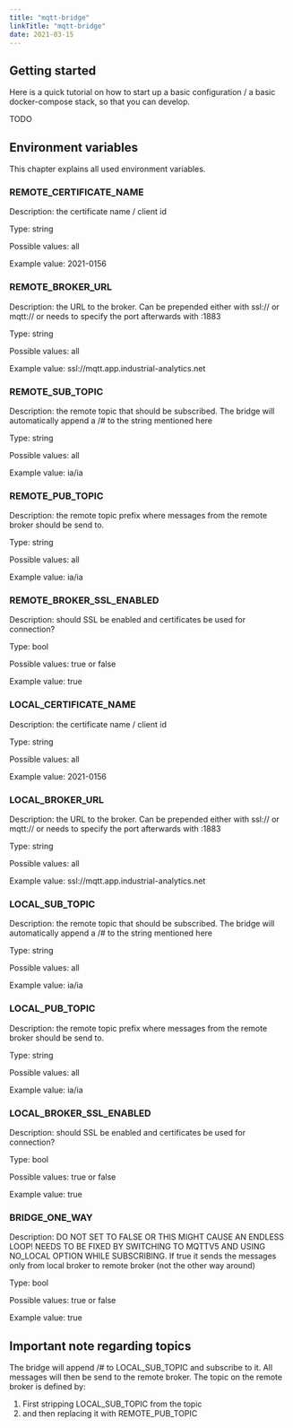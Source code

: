 ```yaml
---
title: "mqtt-bridge"
linkTitle: "mqtt-bridge"
date: 2021-03-15
---
```


## Getting started

Here is a quick tutorial on how to start up a basic configuration / a basic docker-compose stack, so that you can develop.

TODO 

## Environment variables

This chapter explains all used environment variables.

### REMOTE_CERTIFICATE_NAME

Description: the certificate name / client id

Type: string

Possible values: all

Example value: 2021-0156

### REMOTE_BROKER_URL 

Description: the URL to the broker. Can be prepended either with ssl:// or mqtt:// or needs to specify the port afterwards with :1883 

Type: string

Possible values: all

Example value: ssl://mqtt.app.industrial-analytics.net

### REMOTE_SUB_TOPIC 

Description: the remote topic that should be subscribed. The bridge will automatically append a /# to the string mentioned here

Type: string

Possible values: all

Example value: ia/ia 

### REMOTE_PUB_TOPIC 

Description: the remote topic prefix where messages from the remote broker should be send to.

Type: string

Possible values: all

Example value: ia/ia 

### REMOTE_BROKER_SSL_ENABLED

Description: should SSL be enabled and certificates be used for connection? 

Type: bool 

Possible values: true or false 

Example value: true 

### LOCAL_CERTIFICATE_NAME

Description: the certificate name / client id

Type: string

Possible values: all

Example value: 2021-0156

### LOCAL_BROKER_URL 

Description: the URL to the broker. Can be prepended either with ssl:// or mqtt:// or needs to specify the port afterwards with :1883 

Type: string

Possible values: all

Example value: ssl://mqtt.app.industrial-analytics.net

### LOCAL_SUB_TOPIC 

Description: the remote topic that should be subscribed. The bridge will automatically append a /# to the string mentioned here

Type: string

Possible values: all

Example value: ia/ia 

### LOCAL_PUB_TOPIC 

Description: the remote topic prefix where messages from the remote broker should be send to.

Type: string

Possible values: all

Example value: ia/ia 

### LOCAL_BROKER_SSL_ENABLED

Description: should SSL be enabled and certificates be used for connection? 

Type: bool 

Possible values: true or false 

Example value: true 

### BRIDGE_ONE_WAY

Description: DO NOT SET TO FALSE OR THIS MIGHT CAUSE AN ENDLESS LOOP! NEEDS TO BE FIXED BY SWITCHING TO MQTTV5 AND USING NO_LOCAL OPTION WHILE SUBSCRIBING. If true it sends the messages only from local broker to remote broker (not the other way around) 

Type: bool 

Possible values: true or false 

Example value: true 

## Important note regarding topics

The bridge will append /# to LOCAL_SUB_TOPIC and subscribe to it. All messages will then be send to the remote broker. The topic on the remote broker is defined by:
1. First stripping LOCAL_SUB_TOPIC from the topic
2. and then replacing it with REMOTE_PUB_TOPIC

